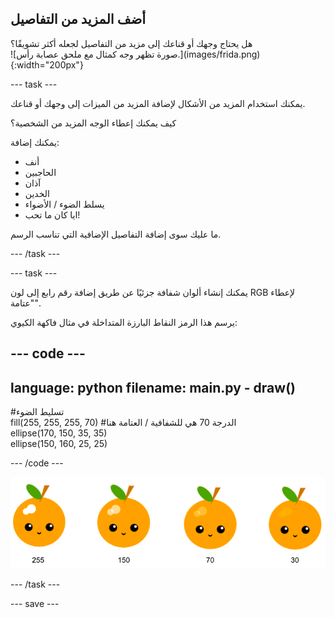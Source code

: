 ## أضف المزيد من التفاصيل

<div style="display: flex; flex-wrap: wrap">
<div style="flex-basis: 200px; flex-grow: 1; margin-right: 15px;">
هل يحتاج وجهك أو قناعك إلى مزيد من التفاصيل لجعله أكثر تشويقًا؟ 
</div>
<div>
![صورة تظهر وجه كمثال مع ملحق عصابة رأس.](images/frida.png){:width="200px"}
</div>
</div>

--- task ---

يمكنك استخدام المزيد من الأشكال لإضافة المزيد من الميزات إلى وجهك أو قناعك.

كيف يمكنك إعطاء الوجه المزيد من الشخصية؟

يمكنك إضافة:

+ أنف
+ الحاجبين
+ آذان
+ الخدين
+ يسلط الضوء / الأضواء
+ ايا كان ما تحب!

ما عليك سوى إضافة التفاصيل الإضافية التي تناسب الرسم.

--- /task ---

--- task ---

يمكنك إنشاء ألوان شفافة جزئيًا عن طريق إضافة رقم رابع إلى لون RGB لإعطاء "عتامة".

يرسم هذا الرمز النقاط البارزة المتداخلة في مثال فاكهة الكيوي:

--- code ---
---
language: python
filename: main.py - draw()
---

  #تسليط الضوء    
  fill(255, 255, 255, 70) #الدرجة 70 هي للشفافية / العتامة هنا    
  ellipse(170, 150, 35, 35)   
  ellipse(150, 160, 25, 25)

--- /code ---

![صورة فاكهة الكيوي مع الإبرازات بدرجات تعتيم مختلفة: 30 ، 70 ، 150 ، 255. القيمة الأقل ، 30 ، تكون أكثر تعتيمًا و 255 أقل تعتيمًا.](images/opacity.png)

--- /task ---

--- save ---
